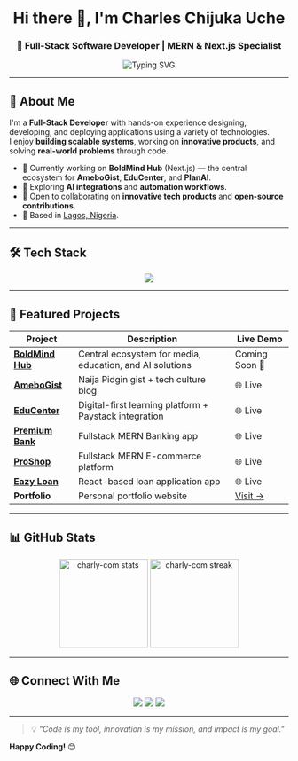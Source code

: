 <h1 align="center">Hi there 👋, I'm Charles Chijuka Uche</h1>
<h3 align="center">🚀 Full-Stack Software Developer | MERN & Next.js Specialist</h3>

<p align="center">
  <img src="https://readme-typing-svg.herokuapp.com?size=22&color=0078F7&center=true&vCenter=true&width=550&lines=Passionate+Full-Stack+Developer;Building+Scalable+Web+Apps;MERN+%7C+Next.js+%7C+TypeScript+%7C+Node;Cloud+%7C+AI+%7C+Automation+Enthusiast;Always+Learning+%7C+Always+Building" alt="Typing SVG" />
</p>

---

## 🌟 About Me
I'm a **Full-Stack Developer** with hands-on experience designing, developing, and deploying applications using a variety of technologies.  
I enjoy **building scalable systems**, working on **innovative products**, and solving **real-world problems** through code.

- 🔭 Currently working on **BoldMind Hub** (Next.js) — the central ecosystem for **AmeboGist**, **EduCenter**, and **PlanAI**.
- 🌱 Exploring **AI integrations** and **automation workflows**.
- 👯 Open to collaborating on **innovative tech products** and **open-source contributions**.
- 📍 Based in [Lagos, Nigeria](https://goo.gl/maps/wpi5Qva2FTCKDjpC6).

---

## 🛠️ Tech Stack
<p align="center">
  <img src="https://skillicons.dev/icons?i=html,css,js,ts,react,nextjs,nodejs,express,graphql,mongodb,postgres,mysql,tailwind,bootstrap,docker,aws,gcp,figma" />
</p>

---

## 📌 Featured Projects

| Project | Description | Live Demo |
|--------|------------|------------|
| **[BoldMind Hub](https://boldmind.ng)** | Central ecosystem for media, education, and AI solutions | Coming Soon 🚀 |
| **[AmeboGist](https://amebogist.ng)** | Naija Pidgin gist + tech culture blog | 🌐 Live |
| **[EduCenter](https://educenter.com.ng)** | Digital-first learning platform + Paystack integration | 🌐 Live |
| **[Premium Bank](https://premium-bank-inc.netlify.app)** | Fullstack MERN Banking app | 🌐 Live |
| **[ProShop](https://ecommerce-proshop.netlify.app)** | Fullstack MERN E-commerce platform | 🌐 Live |
| **[Eazy Loan](https://eazy-loan.netlify.app)** | React-based loan application app | 🌐 Live |
| **Portfolio** | Personal portfolio website | [Visit →](https://charles-chijuka.netlify.app) |

---

## 📊 GitHub Stats

<p align="center">
  <img height="160" src="https://github-readme-stats.vercel.app/api?username=charly-com&show_icons=true&theme=radical&count_private=true" alt="charly-com stats" />
  <img height="160" src="https://github-readme-streak-stats.herokuapp.com/?user=charly-com&theme=radical" alt="charly-com streak" />
</p>

---

## 🌐 Connect With Me

<p align="center">
  <a href="mailto:uchecharles223@gmail.com"><img src="https://img.shields.io/badge/Email-uchecharles223%40gmail.com-red?style=for-the-badge&logo=gmail"></a>
  <a href="https://www.linkedin.com/in/charles-chijuka-uche-407005190/"><img src="https://img.shields.io/badge/LinkedIn-Charles%20Chijuka%20Uche-blue?style=for-the-badge&logo=linkedin"></a>
  <a href="https://github.com/charly-com"><img src="https://img.shields.io/badge/GitHub-charly--com-black?style=for-the-badge&logo=github"></a>
</p>

---

> 💡 *"Code is my tool, innovation is my mission, and impact is my goal."*

**Happy Coding!** 😊
